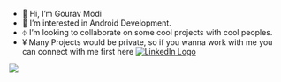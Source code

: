 - 👋 Hi, I’m Gourav Modi
- 👀 I’m interested in Android Development.
- ⏀ I’m looking to collaborate on some cool projects with cool peoples.
- ¥ Many Projects would be private, so if you wanna work with me you can connect with me first here <a href="https://www.linkedin.com/in/gourav-modi-10b3591a1/" style="display: 'inline-flex',align-items: 'center',gap: '5px',text-decoration: 'none',color: 'black', width: '5px' height: '5px'">
  <img src="https://cdn-icons-png.flaticon.com/32/174/174857.png" alt="LinkedIn Logo">
</a>


![](https://komarev.com/ghpvc/?username=vickyjsr&color=blue)
